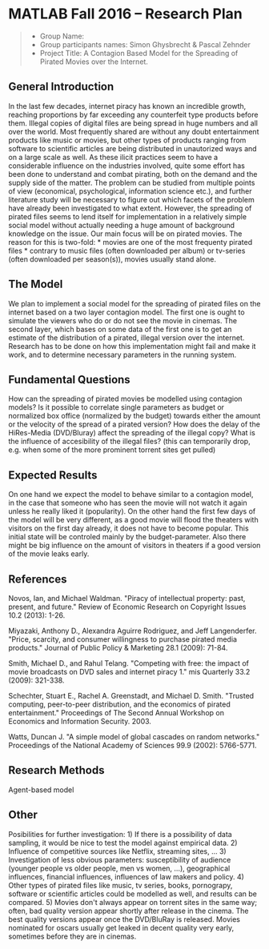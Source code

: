 # MATLAB Fall 2016 – Research Plan 

> * Group Name: 
> * Group participants names: Simon Ghysbrecht & Pascal Zehnder
> * Project Title: A Contagion Based Model for the Spreading of Pirated Movies over the Internet.

## General Introduction

In the last few decades, internet piracy has known an incredible growth, reaching proportions by far exceeding any counterfeit type products before them. Illegal copies of digital files are being spread in huge numbers and all over the world. Most frequently shared are without any doubt entertainment products like music or movies, but other types of products ranging from software to scientific articles are being distributed in unautorized ways and on a large scale as well. As these ilicit practices seem to have a considerable influence on the industries involved, quite some effort has been done to understand and combat pirating, both on the demand and the supply side of the matter. The problem can be studied from multiple points of view (economical, psychological, information science etc.), and further literature study will be necessary to figure out which facets of the problem have already been investigated to what extent. However, the spreading of pirated files seems to lend itself for implementation in a relatively simple social model without actually needing a huge amount of background knowledge on the issue. Our main focus will be on pirated movies. The reason for this is two-fold:
 	* movies are one of the most frequenty pirated files
	* contrary to music files (often downloaded per album) or tv-series (often downloaded per season(s)), movies usually stand alone.


## The Model

We plan to implement a social model for the spreading of pirated files on the internet based on a two layer contagion model. The first one is ought to simulate the viewers who do or do not see the movie in cinemas. The second layer, which bases on some data of the first one is to get an estimate of the distribution of a pirated, illegal version over the internet.
Research has to be done on how this implementation might fail and make it work, and to determine necessary parameters in the running system.

## Fundamental Questions

How can the spreading of pirated movies be modelled using contagion models?
Is it possible to correlate single parameters as budget or normalized box office (normalized by the budget) towards either the amount or the velocity of the spread of a pirated version?
How does the delay of the HiRes-Media (DVD/Bluray) affect the spreading of the illegal copy?
What is the influence of accesibility of the illegal files? (this can temporarily drop, e.g. when some of 
the more prominent torrent sites get pulled)


## Expected Results

On one hand we expect the model to behave similar to a contagion model, in the case that someone who has seen the movie will not watch it again unless he really liked it (popularity). On the other hand the first few days of the model will be very different, as a good movie will flood the theaters with visitors on the first day already, it does not have to become popular. This initial state will be controled mainly by the budget-parameter.
Also there might be big influence on the amount of visitors in theaters if a good version of the movie leaks early.

## References 
Novos, Ian, and Michael Waldman. 
"Piracy of intellectual property: past, present, and future." 
Review of Economic Research on Copyright Issues 10.2 (2013): 1-26.

Miyazaki, Anthony D., Alexandra Aguirre Rodriguez, and Jeff Langenderfer. 
"Price, scarcity, and consumer willingness to purchase pirated media products." 
Journal of Public Policy & Marketing 28.1 (2009): 71-84.

Smith, Michael D., and Rahul Telang. 
"Competing with free: the impact of movie broadcasts on DVD sales and internet piracy 1." 
mis Quarterly 33.2 (2009): 321-338.

Schechter, Stuart E., Rachel A. Greenstadt, and Michael D. Smith. 
"Trusted computing, peer-to-peer distribution, and the economics of pirated entertainment." 
Proceedings of The Second Annual Workshop on Economics and Information Security. 2003.

Watts, Duncan J. 
"A simple model of global cascades on random networks." 
Proceedings of the National Academy of Sciences 99.9 (2002): 5766-5771.

## Research Methods

Agent-based model


## Other

Posibilities for further investigation: 1) If there is a possibility of data sampling, it would be nice to test the model against empirical data. 2) Influence of competitive sources like Netflix, streaming sites, ... 3) Investigation of less obvious parameters: susceptibility of audience (younger people vs older people, men vs women, ...), geographical influences, financial influences, influences of law makers and policy. 4) Other types of pirated files like music, tv series, books, pornograpy, software or scientific articles could be modelled as well, and results can be compared. 5) Movies don't always appear on torrent sites in the same way; often, bad quality version appear shortly after release in the cinema. The best quality versions appear once the DVD/BluRay is released. Movies nominated for oscars usually get leaked in decent quality very early, sometimes before they are in cinemas.
